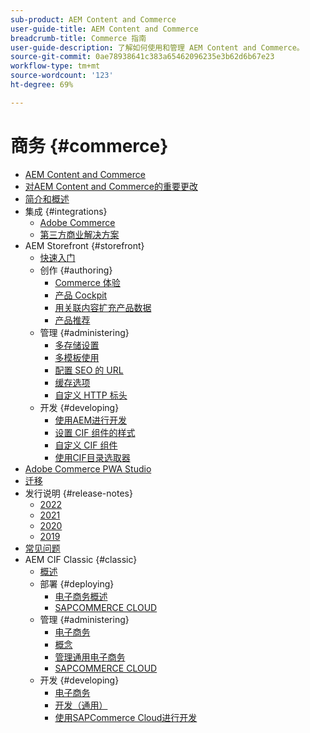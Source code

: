 ```yaml
---
sub-product: AEM Content and Commerce
user-guide-title: AEM Content and Commerce
breadcrumb-title: Commerce 指南
user-guide-description: 了解如何使用和管理 AEM Content and Commerce。
source-git-commit: 0ae78938641c383a65462096235e3b62d6b67e23
workflow-type: tm+mt
source-wordcount: '123'
ht-degree: 69%

---
```



# 商务 {#commerce}

+ [AEM Content and Commerce](/help/commerce/home.md)
+ [对AEM Content and Commerce的重要更改](cif/changes.md)
+ [简介和概述](cif/introduction.md)
+ 集成 {#integrations}
   + [Adobe Commerce](cif/integrating/magento.md)
   + [第三方商业解决方案](cif/integrating/third-party.md)
+ AEM Storefront {#storefront}
   + [快速入门](cif/getting-started.md)
   + 创作 {#authoring}
      + [Commerce 体验](cif/authoring/authoring-commerce-experiences.md)
      + [产品 Cockpit](cif/authoring/product-cockpit.md)
      + [用关联内容扩充产品数据](cif/authoring/enrich-product-associated-content.md)
      + [产品推荐](cif/authoring/product-recommendations.md)
   + 管理 {#administering}
      + [多存储设置](cif/configuring/multi-store-setup.md)
      + [多模板使用](cif/configuring/multi-template-usage.md)
      + [配置 SEO 的 URL](cif/configuring/advanced-url-configuration.md)
      + [缓存选项](cif/configuring/caching.md)
      + [自定义 HTTP 标头](/help/commerce/cif/configuring/custom-http-headers.md)
   + 开发 {#developing}
      + [使用AEM进行开发](cif/develop.md)
      + [设置 CIF 组件的样式](cif/customizing/style-cif-component.md)
      + [自定义 CIF 组件](cif/customizing/customize-cif-components.md)
      + [使用CIF目录选取器](cif/customizing/use-cif-pickers.md)
+ [Adobe Commerce PWA Studio](cif/pwa-studio/getting-started.md)
+ [迁移](cif/migration.md)
+ 发行说明 {#release-notes}
   + [2022](cif/release-notes/release-notes-2022.md)
   + [2021](cif/release-notes/release-notes-2021.md)
   + [2020](cif/release-notes/release-notes-2020.md)
   + [2019](cif/release-notes/release-notes-2019.md)
+ [常见问题](cif/faq.md)
+ AEM CIF Classic {#classic}
   + [概述](/help/commerce/cif-classic/home.md)
   + 部署 {#deploying}
      + [电子商务概述](/help/commerce/cif-classic/deploying/ecommerce.md)
      + [SAPCOMMERCE CLOUD](/help/commerce/cif-classic/deploying/sap-commerce-cloud.md)
   + 管理 {#administering}
      + [电子商务](/help/commerce/cif-classic/administering/ecommerce.md)
      + [概念](/help/commerce/cif-classic/administering/concepts.md)
      + [管理通用电子商务](/help/commerce/cif-classic/administering/generic.md)
      + [SAPCOMMERCE CLOUD](/help/commerce/cif-classic/administering/sap-commerce-cloud.md)
   + 开发 {#developing}
      + [电子商务](/help/commerce/cif-classic/developing/ecommerce.md)
      + [开发（通用）](/help/commerce/cif-classic/developing/generic.md)
      + [使用SAPCommerce Cloud进行开发](/help/commerce/cif-classic/developing/sap-commerce-cloud.md)
